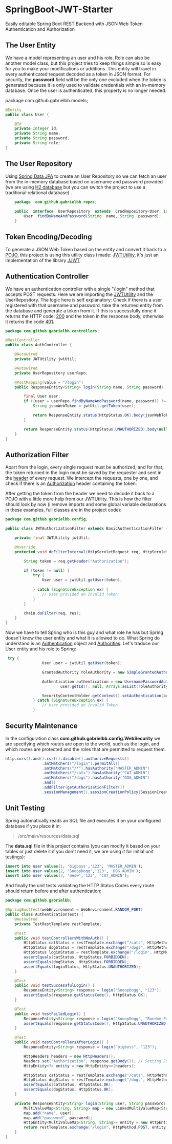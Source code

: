 # SpringBoot-JWT-Starter

Easily editable Spring Boot REST Backend with JSON Web Token Authentication and Authorization

## The User Entity

We have a model representing an user and his role. Role can also be another model class, but this project tries to keep things simple so is easy for you to make your modifications or additions. This entity will travel in every authenticated request decoded as a token in JSON format. For security, the **password** field will be the only one excluded when the token is generated because it is only used to validate credentials with an in-memory database. Once the user is authenticated, this property is no longer needed. 

package com.github.gabrielbb.models;

```java
@Entity
public class User {

    @Id
    private Integer id;
    private String name;
    private String password;
    private String role;
}
```

## The User Repository

Using [Spring Data JPA](https://spring.io/guides/gs/accessing-data-jpa/) to create an User Repository so we can fetch an user from the in-memory database based on username and password provided (we are using [H2 database](http://www.springboottutorial.com/spring-boot-and-h2-in-memory-database) but you can switch the project to use a traditional relational database) .

```java
    package  com.github.gabrielbb.repos;
   
    public  interface  UserRepository  extends  CrudRepository<User, Integer> {
    	User  findByNameAndPassword(String  name, String  password);
    }
```

## Token Encoding/Decoding

To generate a JSON Web Token based on the entity and convert it back to a [POJO](https://en.wikipedia.org/wiki/Plain_old_Java_object), this project is using this utility class i made: [JWTUtility](https://github.com/GabrielBB/jwt-java-utility), it's just an implementation of the library [JJWT](https://github.com/jwtk/jjwt) 

## Authentication Controller
We have an authentication controller with a single "/login" method that accepts POST requests. Here we are importing the [JWTUtility](https://github.com/GabrielBB/jwt-java-utility) and the UserRepository. The logic here is self explanatory: Check if there is a user registered with that username and password, take the returned entity from the database and generate a token from it. If this is successfully done it returns the HTTP code: [200](https://httpstatuses.com/200) and the token in the response body, otherwise it returns the code [401](https://httpstatuses.com/401).

```java
package com.github.gabrielbb.controllers;

@RestController
public class AuthController {

    @Autowired
    private JWTUtility jwtUtil;

    @Autowired
    private UserRepository userRepo;

    @PostMapping(value = "/login")
    public ResponseEntity<String> login(String name, String password) {

        final User user;
        if ((user = userRepo.findByNameAndPassword(name, password)) != null) {
            String jsonWebToken = jwtUtil.getToken(user);

            return ResponseEntity.status(HttpStatus.OK).body(jsonWebToken);
        }

        return ResponseEntity.status(HttpStatus.UNAUTHORIZED).body(null);
    }
}
```

## Authorization Filter

Apart from the login, every single request must be authorized, and for that, the token returned in the login must be saved by the requester and sent in the [header](https://developer.mozilla.org/es/docs/Web/HTTP/Headers) of every request. We intercept the requests, one by one, and check if there is an [Authorization](https://developer.mozilla.org/es/docs/Web/HTTP/Headers/Authorization) header containing the token.

After getting the token from the header we need to decode it back to a POJO with a little more help from our JWTUtility. This is how the filter should look by now (i remove imports and some global variable declarations in these examples, full classes are in the project code):

```java
package com.github.gabrielbb.config;

public class JWTAuthorizationFilter extends BasicAuthenticationFilter {

    private final JWTUtility jwtUtil;

    @Override
    protected void doFilterInternal(HttpServletRequest req, HttpServletResponse res, FilterChain chain) {

        String token = req.getHeader("Authorization");

        if (token != null) {
            try {
                User user = jwtUtil.getUser(token);
		
            } catch (SignatureException ex) {
                // User provided an invalid Token
            }
        }

        chain.doFilter(req, res);
    }
}
```

Now we have to tell Spring who is this guy and what role he has but Spring doesn't know the user entity and what it is allowed to do. What Spring do understand is an [Authentication](https://docs.spring.io/spring-security/site/docs/4.2.5.BUILD-SNAPSHOT/apidocs/org/springframework/security/core/Authentication.html) object and [Authorities](https://docs.spring.io/spring-security/site/docs/5.0.0.RELEASE/reference/htmlsingle/#tech-granted-authority). Let's traduce our User entity and his role to Spring:

```java
 try {
                User user = jwtUtil.getUser(token);

                GrantedAuthority roleAuthority = new SimpleGrantedAuthority(user.getRole());

                Authentication authentication = new UsernamePasswordAuthenticationToken(
                        user.getId(), null, Arrays.asList(roleAuthority));

                SecurityContextHolder.getContext().setAuthentication(authentication);
            } catch (SignatureException ex) {
                // User provided an invalid Token
            }
```

## Security Maintenance

In the configuration class **com.github.gabrielbb.config.WebSecurity** we are specifying which routes are open to the world, such as the login, and which routes are protected and the roles that are permitted to request them.

```java
http.cors().and().csrf().disable().authorizeRequests()
                .antMatchers("/login").permitAll()
                .antMatchers("/*").hasAuthority("MASTER_ADMIN")
                .antMatchers("/cats").hasAuthority("CAT_ADMIN")
                .antMatchers("/dogs").hasAuthority("DOG_ADMIN")
                .and()
                .addFilter(getAuthorizationFilter())
                .sessionManagement().sessionCreationPolicy(SessionCreationPolicy.STATELESS);
```

## Unit Testing

Spring automatically reads an SQL file and executes it on your configured database if you place it in: 

> /src/main/resources/data.sql

The **data.sql** file in this project contains (you can modify it based on your tables or just delete it if you don't need it, we are using it for initial unit testings):

```sql
insert into user values(1, 'bigboss','123', 'MASTER_ADMIN');
insert into user values(2, 'SnoopDogg','123', 'DOG_ADMIN');
insert into user values(3, 'meow','123', 'CAT_ADMIN');
```

And finally the unit tests validating the HTTP Status Codes every route should return before and after authentication:

```java
package com.github.gabrielbb;

@SpringBootTest(webEnvironment = WebEnvironment.RANDOM_PORT)
public class AuthenticationTests {
    @Autowired
    private TestRestTemplate restTemplate;

    @Test
    public void testControllersWithNoAuth() {
        HttpStatus catStatus = restTemplate.exchange("/cats", HttpMethod.GET, null, String.class).getStatusCode();
        HttpStatus dogStatus = restTemplate.exchange("/dogs", HttpMethod.GET, null, String.class).getStatusCode();
        HttpStatus loginStatus = restTemplate.exchange("/login", HttpMethod.POST, null, String.class).getStatusCode();
        assertEquals(catStatus, HttpStatus.FORBIDDEN);
        assertEquals(dogStatus, HttpStatus.FORBIDDEN);
        assertEquals(loginStatus, HttpStatus.UNAUTHORIZED);
    }

    @Test
    public void testSuccessfulLogin() {
        ResponseEntity<String> response = login("SnoopDogg", "123");
        assertEquals(response.getStatusCode(), HttpStatus.OK);
    }

    @Test
    public void testFailedLogin() {
        ResponseEntity<String> response = login("SnoopDogg", "Random Password");
        assertEquals(response.getStatusCode(), HttpStatus.UNAUTHORIZED);
    }

    @Test
    public void testControllersAfterLogin() {
        ResponseEntity<String> response = login("bigboss", "123");

        HttpHeaders headers = new HttpHeaders();
        headers.set("Authorization", response.getBody()); // Setting JSON Web Token to Request Header
        HttpEntity<?> entity = new HttpEntity<>(headers);

        HttpStatus catStatus = restTemplate.exchange("/cats", HttpMethod.GET, entity, String.class).getStatusCode();
        HttpStatus dogStatus = restTemplate.exchange("/dogs", HttpMethod.GET, entity, String.class).getStatusCode();
        assertEquals(catStatus, HttpStatus.OK);
        assertEquals(dogStatus, HttpStatus.OK);
    }

    private ResponseEntity<String> login(String user, String password) {
        MultiValueMap<String, String> map = new LinkedMultiValueMap<String, String>();
        map.add("name", user);
        map.add("password", password);
        HttpEntity<MultiValueMap<String, String>> entity = new HttpEntity<>(map, null);
        return restTemplate.exchange("/login", HttpMethod.POST, entity, String.class);
    }
}
```
